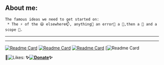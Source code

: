 
 ## About me: 
```autohotkey
The famous ideas we need to get started on: 
 * The ⚡ of the 😄 elsewhere📫, anything💬 an error🤔 a 👯,then a 🌱 and a scope 🔭.
```
---
___
[![Readme Card](https://github-readme-stats.vercel.app/api/pin/?username=acccounttest&repo=DarkChromePastelFluoWebTheme-trick-for-aim-stylish-editor-maybe-or-any-other-editors&show_owner=true&theme=onedark&show_icons=true&count_private=true&icon_color=magenta&line_height=60&title_color=B51A12&text_color=17C3CF)](https://github.com/acccounttest/DarkChromePastelFluoWebTheme-trick-for-aim-stylish-editor-maybe-or-any-other-editors) [![Readme Card](https://github-readme-stats.vercel.app/api/pin/?username=acccounttest&repo=ChromeTabMouse-Chrome-Tab-Mouse&theme=silver&show_icons=true&count_private=true&icon_color=c4c816&theme=gruvbox&line_height=80&title_color=B58A12&text_color=068506&border_color=5D885D&bg_color=011818)](https://github.com/acccounttest/ChromeTabMouse-Chrome-Tab-Mouse)
[![Readme Card](https://github-readme-stats.vercel.app/api/pin/?username=acccounttest&repo=DarkGMaps&theme=dark&show_icons=true&count_private=true&line_height=20&border_color=C8f11F&bg_color=340909&title_color=060685&text_color=0E0409)](https://github.com/acccounttest/DarkGMaps) [![Readme Card](https://github-readme-stats.vercel.app/api/pin/?username=acccounttest&repo=SublimeTabForSublimeTextAndMetroAndWindows)

:yellow_heart:![Likes: ](https://komarev.com/ghpvc/?username=acccounttest&style=plastic&Color=FF7F55&label=Likes+:+)    **✨[![Donate](https://img.shields.io/badge/Donate-PayPal-green.svg)](https://paypal.me/ot1985)✨**
<br>
